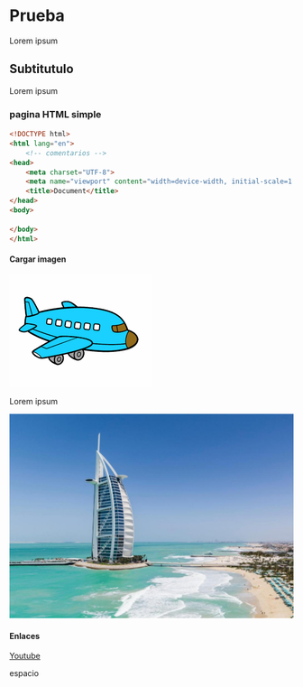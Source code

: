 # Prueba

Lorem ipsum

## Subtitutulo

Lorem ipsum

### pagina HTML simple

```html
<!DOCTYPE html>
<html lang="en">
    <!-- comentarios -->
<head>
    <meta charset="UTF-8">
    <meta name="viewport" content="width=device-width, initial-scale=1.0">
    <title>Document</title>
</head>
<body>
    
</body>
</html>
```

#### Cargar imagen

![Texto alternativo](./avion.png)

Lorem ipsum

![Alt text](image-1.png)

#### Enlaces

[Youtube](https://www.youtube.com/watch?v=PF_-o2EJfvs)

espacio